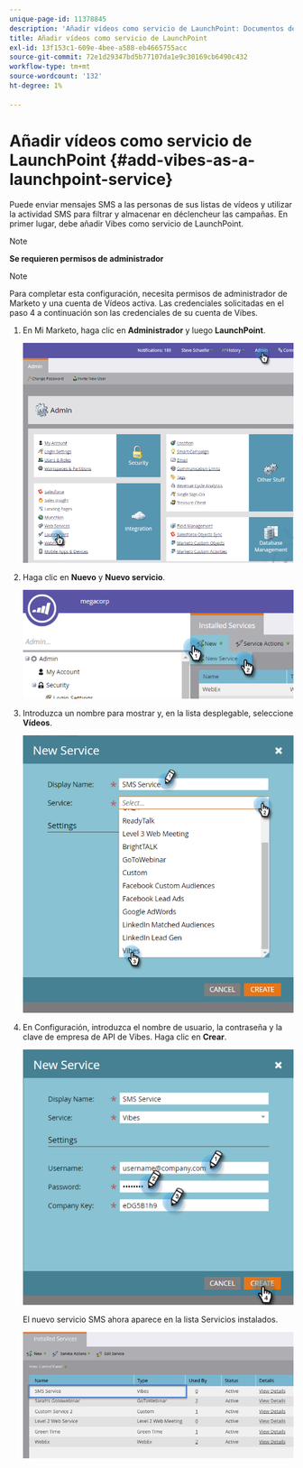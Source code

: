 ```yaml
---
unique-page-id: 11378845
description: 'Añadir vídeos como servicio de LaunchPoint: Documentos de Marketo: Documentación del producto'
title: Añadir vídeos como servicio de LaunchPoint
exl-id: 13f153c1-609e-4bee-a588-eb4665755acc
source-git-commit: 72e1d29347bd5b77107da1e9c30169cb6490c432
workflow-type: tm+mt
source-wordcount: '132'
ht-degree: 1%

---
```


# Añadir vídeos como servicio de LaunchPoint {#add-vibes-as-a-launchpoint-service}

Puede enviar mensajes SMS a las personas de sus listas de vídeos y utilizar la actividad SMS para filtrar y almacenar en déclencheur las campañas. En primer lugar, debe añadir Vibes como servicio de LaunchPoint.

>[!NOTE]
>
>**Se requieren permisos de administrador**

>[!NOTE]
>
>Para completar esta configuración, necesita permisos de administrador de Marketo y una cuenta de Vídeos activa. Las credenciales solicitadas en el paso 4 a continuación son las credenciales de su cuenta de Vibes.

1. En Mi Marketo, haga clic en **Administrador** y luego **LaunchPoint**.

   ![](assets/image2016-7-27-9-3a31-3a17.png)

1. Haga clic en **Nuevo** y **Nuevo servicio**.

   ![](assets/image2016-7-27-9-3a34-3a25.png)

1. Introduzca un nombre para mostrar y, en la lista desplegable, seleccione **Vídeos**.

   ![](assets/new-service-vibes.png)

1. En Configuración, introduzca el nombre de usuario, la contraseña y la clave de empresa de API de Vibes. Haga clic en **Crear**.

   ![](assets/new-service-vibes-settings-2.png)

   El nuevo servicio SMS ahora aparece en la lista Servicios instalados.

   ![](assets/image2016-7-27-9-3a45-3a1.png)
